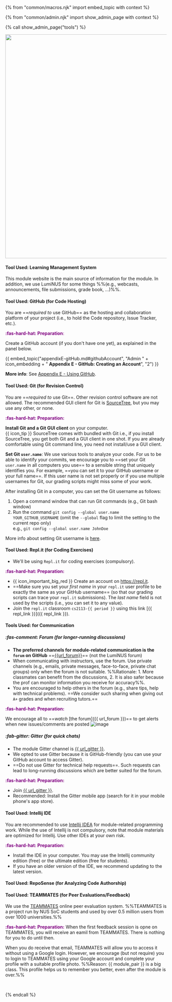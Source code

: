 {% from "common/macros.njk" import embed_topic with context %}

{% from "common/admin.njk" import show_admin_page with context %}

{% call show_admin_page("tools") %}
<div id="main">

<img src="{{baseUrl}}/admin/images/toolsList.png" style="width: 700px"><br>

#### <div class="text-white bg-dark p-1">Tool Used: Learning Management System</div>

This module website is the main source of information for the module. In addition, we use LumiNUS for some things %%(e.g., webcasts, announcements, file submissions, grade book, ...)%%.

<!-- ----------------------------------------------------------------------------------------------------- -->
<div id="github">

#### <div class="text-white bg-dark p-1">Tool Used: GitHub (for Code Hosting)</div>

You are ==_required to_ use GitHub== as the hosting and collaboration platform of your project (i.e., to hold the Code repository, Issue Tracker, etc.). 

<box>

<span style="color:purple">**:fas-hard-hat: Preparation**:</span>

Create a GitHub account (if you don't have one yet), as explained in the panel below.

{{ embed_topic("appendixE-gitHub.md#githubAccount", "Admin " + icon_embedding + " **Appendix E - GitHub: Creating an Account**", "2") }}
</box>

**More info**: See [Appendix E - Using GitHub](appendixE-gitHub.html).

</div><!-- ----------------------------------------------------------------------------------------------------- -->
<div id="rcs">

#### <div class="text-white bg-dark p-1">Tool Used: Git (for Revision Control)</div>

You are ==_required to_ use Git==. Other revision control software are not allowed. The recommended GUI client for Git is [SourceTree](https://www.sourcetreeapp.com/), but you may use any other, or none.

<box>

<span style="color:purple">**:fas-hard-hat: Preparation:**</span>

**Install Git and a Git GUI client** on your computer.<br>
  {{ icon_tip }} SourceTree comes with bundled with Git i.e., if you install SourceTree, you get both Git and a GUI client in one shot. If you are already comfortable using Git command line, you need not install/use a GUI client.

<div id="git-username">

**Set Git `user.name`**: We use various tools to analyze your code. For us to be able to identify your commits, we encourage you to ==set your Git `user.name` in all computers you use== to a sensible string that uniquely identifies you. For example, ==you can set it to your GitHub username or your full name==. If this user name is not set properly or if you use multiple usernames for Git, our grading scripts might miss some of your work.

After installing Git in a computer, you can set the Git username as follows:
1. Open a command window that can run Git commands (e.g., Git bash window)
2. Run the command `git config --global user.name YOUR_GITHUB_USERNAME` (omit the `--global` flag to limit the setting to the current repo only)<br>
   e.g., `git config --global user.name JohnDoe`

More info about setting Git username is [here](https://help.github.com/articles/setting-your-username-in-git/).
</div>
</box>

</div><!-- ----------------------------------------------------------------------------------------------------- -->
<div tags="m--cs2113" id="repl">

#### <div class="text-white bg-dark p-1">Tool Used: Repl.it (for Coding Exercises)</div>

* We'll be using `Repl.it` for coding exercises (compulsory).

<box>

<span style="color:purple">**:fas-hard-hat: Preparation:**</span>

* {{ icon_important_big_red }} Create an account on https://repl.it.
* ==Make sure you set your _first name_ in your `repl.it` user profile to be exactly the same as your GitHub username== (so that our grading scripts can trace your `repl.it` submissions). The _last name_ field is not used by the scripts (i.e., you can set it to any value).
* Join the `repl.it` classroom `cs2113-{{ period }}` using this link [{{ repl_link }}]({{ repl_link }}).
</box>
</div><!-- ----------------------------------------------------------------------------------------------------- -->
<div id="communication">

#### <div class="text-white bg-dark p-1">Tools Used: for Communication</div>

##### :fas-comment: Forum (for longer-running discussions)
* **The preferred channels for module-related communication is the `forum` on GitHub** ==[{{url_forum}}]({{url_forum}})== (not the LumiNUS forum)
* When communicating with instructors, use the forum. Use private channels (e.g., emails, private messages, face-to-face, private chat groups) only when the forum is not suitable. %%Rationale: 1. More classmates can benefit from the discussions, 2. It is also safer because the prof can monitor information you receive for accuracy%%.
* You are encouraged to help others in the forum (e.g., share tips, help with technical problems). ==We consider such sharing when giving out `A+` grades and when recruiting tutors.==

<box>

<span style="color:purple">**:fas-hard-hat: Preparation:**</span>

We encourage all to ==_watch_ [the forum]({{ url_forum }})== to get alerts when new issues/comments are posted ![image](https://user-images.githubusercontent.com/1673303/44647915-0c761a80-aa12-11e8-98ac-2deb50532643.png)
</box>

##### :fab-gitter: Gitter (for quick chats)

* The module Gitter channel is [{{ url_gitter }}](urt_gitter).
* We opted to use Gitter because it is GitHub-friendly (you can use your GitHub account to access Gitter).
* ==Do not use Gitter for technical help requests==. Such requests can lead to long-running discussions which are better suited for the forum.

<box>

<span style="color:purple">**:fas-hard-hat: Preparation:**</span>
* Join [{{ url_gitter }}](urt_gitter).
* Recommended: Install the Gitter mobile app (search for it in your mobile phone's app store).
</box>

</div><!-- ----------------------------------------------------------------------------------------------------- -->
<div id="ide">

#### <div class="text-white bg-dark p-1">Tool Used: Intellij IDE</div>

You are recommended to use [Intellij IDEA](https://www.jetbrains.com/idea/) for module-related programming work. While the use of Intellij is not compulsory, note that module materials are optimized for Intellij. Use other IDEs at your own risk. 

<box>

<span style="color:purple">**:fas-hard-hat: Preparation:**</span>
* Install the IDE in your computer. You may use the Intellij community edition (free) or the ultimate edition (free for students).
* If you have an older version of the IDE, we recommend updating to the latest version.
</box>

</div><!-- ----------------------------------------------------------------------------------------------------- -->
<div id="reposense">

#### <div class="text-white bg-dark p-1">Tool Used: RepoSense (for Analyzing Code Authorship)</div>

<include src="tools-reposense.mbdf" />
</div><!-- ----------------------------------------------------------------------------------------------------- -->
<div id="teammates">

#### <div class="text-white bg-dark p-1">Tool Used: TEAMMATES (for Peer Evaluations/Feedback)</div>

We use the [TEAMMATES](http://teammatesv4.appspot.com/) online peer evaluation system. %%TEAMMATES is a project run by NUS SoC students and used by over 0.5 million users from over 1000 universities.%%

<box>

<span style="color:purple">**:fas-hard-hat: Preparation:**</span>
When the first feedback session is opne on TEAMMATES, you will receive an eamil from TEAMMATES. There is nothing for you to do until then.

When you do receive that email, TEAMMATES will allow you to access it without using a Google login. However, we encourage (but not require) you to login to TEAMMATES using your Google account and complete your profile with a <trigger trigger="click" for="modal:peerEvaluations-suitablePhoto">suitable profile photo</trigger>. %%Reason: {{ module_pair }} is a big class. This profile helps us to remember you better, even after the module is over.%%

<modal header="%%Admin {{ icon_embedding }} Project → Deliverables → Website (extract)%%" id="modal:peerEvaluations-suitablePhoto">
  <include src="tp-deliverables-website.mbdf#profile-photo" />
</modal>
</box>
</div>

</div>

{% endcall %}
